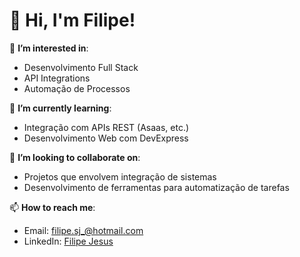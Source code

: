 # 👋 Hi, I'm Filipe!

👀 **I’m interested in**:
- Desenvolvimento Full Stack
- API Integrations
- Automação de Processos

🌱 **I’m currently learning**:
- Integração com APIs REST (Asaas, etc.)
- Desenvolvimento Web com DevExpress

💼 **I’m looking to collaborate on**:
- Projetos que envolvem integração de sistemas
- Desenvolvimento de ferramentas para automatização de tarefas

📫 **How to reach me**:
- Email: filipe.sj_@hotmail.com
- LinkedIn: [Filipe Jesus](www.linkedin.com/in/filipedjesus1)




<!---
filipejesus1/filipejesus1 is a ✨ special ✨ repository because its `README.md` (this file) appears on your GitHub profile.
You can click the Preview link to take a look at your changes.
--->
